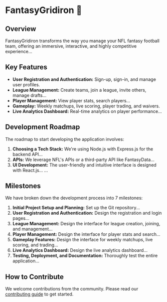 # FantasyGridiron 🏈

## Overview
FantasyGridiron transforms the way you manage your NFL fantasy football team, offering an immersive, interactive, and highly competitive experience...

## Key Features
- **User Registration and Authentication:** Sign-up, sign-in, and manage user profiles.
- **League Management:** Create teams, join a league, invite others, manage drafts...
- **Player Management:** View player stats, search players...
- **Gameplay:** Weekly matchups, live scoring, player trading, and waivers.
- **Live Analytics Dashboard:** Real-time analytics on player performance...

## Development Roadmap
The roadmap to start developing the application involves:
1. **Choosing a Tech Stack:** We're using Node.js with Express.js for the backend API...
2. **APIs:** We leverage NFL's APIs or a third-party API like FantasyData...
3. **UI Development:** The user-friendly and intuitive interface is designed with React.js...
...

## Milestones
We have broken down the development process into 7 milestones:

1. **Initial Project Setup and Planning:** Set up the Git repository...
2. **User Registration and Authentication:** Design the registration and login pages...
3. **League Management:** Design the interface for league creation, joining, and management...
4. **Player Management:** Design the interface for player stats and search...
5. **Gameplay Features:** Design the interface for weekly matchups, live scoring, and trading...
6. **Live Analytics Dashboard:** Design the live analytics dashboard...
7. **Testing, Deployment, and Documentation:** Thoroughly test the entire application...

## How to Contribute
We welcome contributions from the community. Please read our [contributing guide](CONTRIBUTING.md) to get started.
